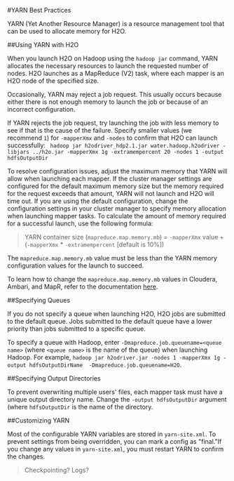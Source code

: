 #YARN Best Practices

YARN (Yet Another Resource Manager) is a resource management tool that can be used to allocate memory for H2O. 


##Using YARN with H2O 

When you launch H2O on Hadoop using the `hadoop jar` command, YARN allocates the necessary resources to launch the requested number of nodes. H2O launches as a MapReduce (V2) task, where each mapper is an H2O node of the specified size. 

Occasionally, YARN may reject a job request. This usually occurs because either there is not enough memory to launch the job or because of an incorrect configuration. 

If YARN rejects the job request, try launching the job with less memory to see if that is the cause of the failure. Specify smaller values (we recommend `1`) for `-mapperXmx` and `-nodes` to confirm that H2O can launch successfully:
` hadoop jar h2odriver_hdp2.1.jar water.hadoop.h2odriver
-libjars ../h2o.jar -mapperXmx 1g -extramempercent 20 -nodes 1 -output hdfsOutputDir`  

To resolve configuration issues, adjust the maximum memory that YARN will allow when launching each mapper. If the cluster manager settings are configured for the default maximum memory size but the memory required for the request exceeds that amount, YARN will not launch and H2O will time out. If you are using the default configuration, change the configuration settings in your cluster manager to specify memory allocation when launching mapper tasks. To calculate the amount of memory required for a successful launch, use the following formula: 

>YARN container size (`mapreduce.map.memory.mb`) = `-mapperXmx` value + (`-mapperXmx` * `-extramempercent` [default is 10%])

The `mapreduce.map.memory.mb` value must be less than the YARN memory configuration values for the launch to succeed. 

To learn how to change the `mapreduce.map.memory.mb` values in Cloudera, Ambari, and MapR, refer to the documentation [here](http://docs.h2o.ai/h2oclassic/deployment/hadoop_yarn.html). 


##Specifying Queues

If you do not specify a queue when launching H2O, H2O jobs are submitted to the default queue. Jobs submitted to the default queue have a lower priority than jobs submitted to a specific queue. 

To specify a queue with Hadoop, enter `-Dmapreduce.job.queuename=<queue name>` (where `<queue name>` is the name of the queue) when launching Hadoop. For example, `hadoop jar h2odriver.jar -nodes 1 -mapperXmx 1g -output hdfsOutputDirName  -Dmapreduce.job.queuename=H2O`. 


##Specifying Output Directories

To prevent overwriting multiple users' files, each mapper task must have a unique output directory name. Change the `-output hdfsOutputDir` argument (where `hdfsOutputDir` is the name of the directory. 

##Customizing YARN

Most of the configurable YARN variables are stored in `yarn-site.xml`. To prevent settings from being overridden, you can mark a config as "final."If you change any values in `yarn-site.xml`, you must restart YARN to confirm the changes. 


>Checkpointing? 
>Logs?